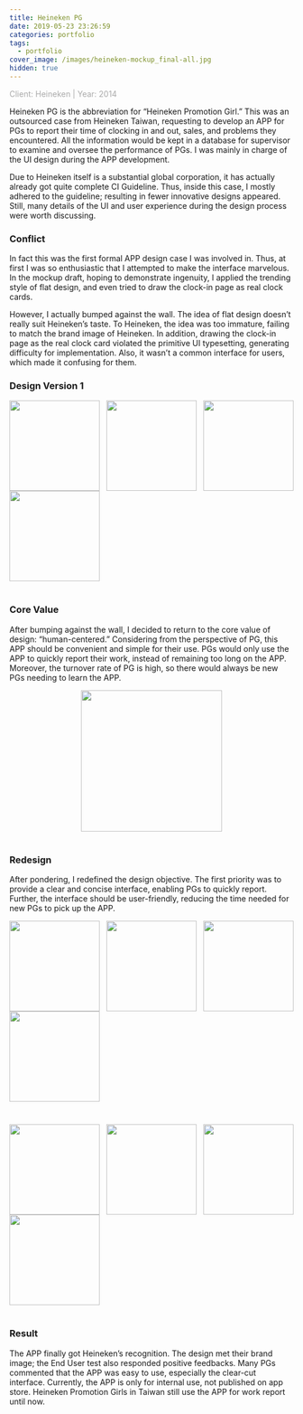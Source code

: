 ```yaml
---
title: Heineken PG
date: 2019-05-23 23:26:59
categories: portfolio
tags:
  - portfolio
cover_image: /images/heineken-mockup_final-all.jpg
hidden: true
---
```

<p style="color:#aaa;">Client: Heineken | Year: 2014</p>

Heineken PG is the abbreviation for “Heineken Promotion Girl.” This was an outsourced case from Heineken Taiwan, requesting to develop an APP for PGs to report their time of clocking in and out, sales, and problems they encountered. All the information would be kept in a database for supervisor to examine and oversee the performance of PGs. I was mainly in charge of the UI design during the APP development.

Due to Heineken itself is a substantial global corporation, it has actually already got quite complete CI Guideline. Thus, inside this case, I mostly adhered to the guideline; resulting in fewer innovative designs appeared. Still, many details of the UI and user experience during the design process were worth discussing.

### Conflict
In fact this was the first formal APP design case I was involved in. Thus, at first I was so enthusiastic that I attempted to make the interface marvelous. In the mockup draft, hoping to demonstrate ingenuity, I applied the trending style of flat design, and even tried to draw the clock-in page as real clock cards.

However, I actually bumped against the wall. The idea of flat design doesn’t really suit Heineken’s taste. To Heineken, the idea was too immature, failing to match the brand image of Heineken. In addition, drawing the clock-in page as the real clock card violated the primitive UI typesetting, generating difficulty for implementation. Also, it wasn’t a common interface for users, which made it confusing for them.

### Design Version 1
<div style="display:flex;align-items:center;justify-content:space-between;flex-wrap:wrap;margin-bottom:40px;">
<img src="https://drive.google.com/uc?export=view&id=1XrRX3NO8PuE08GwnukQB9mjXSd63fLnT" width="160px" height="auto"/>
<img src="https://drive.google.com/uc?export=view&id=1kJphqCS0qrjfieHv7x_7lebK126ak-V0" width="160px" height="auto"/>
<img src="https://drive.google.com/uc?export=view&id=1u_ggubgHafWojyyUbqQTPcE173JBeK-y" width="160px" height="auto"/>
<img src="https://drive.google.com/uc?export=view&id=1sbeLBUXA8zUvc_i6BTN_uidHdJTS6GbJ" width="160px" height="auto"/>
</div>

### Core Value
After bumping against the wall, I decided to return to the core value of design: “human-centered.” Considering from the perspective of PG, this APP should be convenient and simple for their use. PGs would only use the APP to quickly report their work, instead of remaining too long on the APP. Moreover, the turnover rate of PG is high, so there would always be new PGs needing to learn the APP.
<div style="text-align:center;margin-bottom:40px;">
<img src="https://drive.google.com/uc?export=view&id=1_yEtmN7tF_blT-wF1PBkSfnJVx7mtW6F" width="250px" height="auto" />
</div>

### Redesign
After pondering, I redefined the design objective.
The first priority was to provide a clear and concise interface, enabling PGs to quickly report. Further, the interface should be user-friendly, reducing the time needed for new PGs to pick up the APP.

<div style="display:flex;align-items:center;justify-content:space-between;flex-wrap:wrap;margin-bottom:40px;">
<img src="https://drive.google.com/uc?export=view&id=1mIwhH8mxgHFE7gGXnGPcsJycoOd0FMoF" width="160px" height="auto"/>
<img src="https://drive.google.com/uc?export=view&id=17zOnrdBwOfeOZXMjySRDtO5VGp5j5vJ8" width="160px" height="auto"/>
<img src="https://drive.google.com/uc?export=view&id=1kmQTN7oHDMBw99A-_pqxkqa_zzz6dukY" width="160px" height="auto"/>
<img src="https://drive.google.com/uc?export=view&id=1HGDes1mimFBiD7J-BEX4jB9NUyrAJ7og" width="160px" height="auto"/>
</div>

<div style="display:flex;align-items:center;justify-content:space-between;flex-wrap:wrap;margin-bottom:40px;">
<img src="https://drive.google.com/uc?export=view&id=1ESJ_IMXNDz3FS2GMJdB49zaGeGRPB54L" width="160px" height="auto"/>
<img src="https://drive.google.com/uc?export=view&id=14rBxTQT-tz4yZxCUhfkelt18ShVVbOux" width="160px" height="auto"/>
<img src="https://drive.google.com/uc?export=view&id=18wRd73KgJLG2yBOAQxh5qAincFlU1jgh" width="160px" height="auto"/>
<img src="https://drive.google.com/uc?export=view&id=1lZHSEgog4UuPdKmq4djnoKU4NoCTHo0h" width="160px" height="auto"/>
</div>

### Result
The APP finally got Heineken’s recognition. The design met their brand image; the End User test also responded positive feedbacks. Many PGs commented that the APP was easy to use, especially the clear-cut interface. Currently, the APP is only for internal use, not published on app store. Heineken Promotion Girls in Taiwan still use the APP for work report until now.
